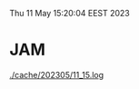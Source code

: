 Thu 11 May 15:20:04 EEST 2023
# JAM
<a href='./cache/202305/11_15.log'>./cache/202305/11_15.log</a>

